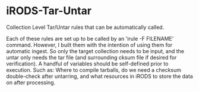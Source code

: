 # iRODS-Tar-Untar
Collection Level Tar/Untar rules that can be automatically called.

Each of these rules are set up to be called by an 'irule -F FILENAME' command. However, I built them with the intention of using them for automatic ingest. So only the target collection needs to be input, and the untar only needs the tar file (and surrounding cksum file if desired for verification).
A handful of variables should be self-defined prior to execution. Such as: Where to compile tarballs, do we need a checksum double-check after untarring, and what resources in iRODS to store the data on after processing.
